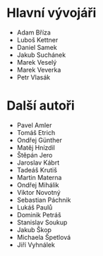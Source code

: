 # Hlavní vývojáři

- Adam Bříza
- Luboš Kettner
- Daniel Samek
- Jakub Suchánek
- Marek Veselý
- Marek Veverka
- Petr Vlasák

# Další autoři

- Pavel Amler
- Tomáš Etrich
- Ondřej Günther
- Matěj Hnízdil
- Štěpán Jero
- Jaroslav Kábrt
- Tadeáš Krutiš
- Martin Materna
- Ondřej Mihálik
- Viktor Novotný
- Sebastian Páchnik
- Lukáš Paulů
- Dominik Petráš
- Stanislav Soukup
- Jakub Škop
- Michaela Špetlová
- Jiří Vyhnálek

